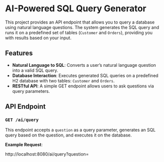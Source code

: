 # AI-Powered SQL Query Generator

This project provides an API endpoint that allows you to query a database using natural language questions. The system generates the SQL query and runs it on a predefined set of tables (`Customer` and `Orders`), providing you with results based on your input.

## Features

- **Natural Language to SQL**: Converts a user’s natural language question into a valid SQL query.
- **Database Interaction**: Executes generated SQL queries on a predefined H2 database with two tables: `Customer` and `Orders`.
- **RESTful API**: A simple GET endpoint allows users to ask questions via query parameters.

## API Endpoint

### `GET /ai/query`

This endpoint accepts a `question` as a query parameter, generates an SQL query based on the question, and executes it on the database.

**Example Request**:

http://localhost:8080/ai/query?question=